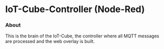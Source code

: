IoT-Cube-Controller (Node-Red)
===================

### About

This is the brain of the IoT-Cube, the controller where all MQTT messages are processed and the web overlay is built.
